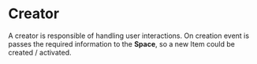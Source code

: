 # Creator

A creator is responsible of handling user interactions. On creation
event is passes the required information to the **Space**,
so a new Item could be created / activated.
